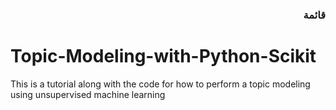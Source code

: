 ﻿### <div dir="rtl">قائمة

# Topic-Modeling-with-Python-Scikit
This is a tutorial along with the code for how to perform a topic modeling using unsupervised machine learning




</div>